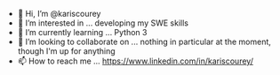 - 👋 Hi, I’m @kariscourey
- 👀 I’m interested in ... developing my SWE skills
- 🌱 I’m currently learning ... Python 3
- 💞️ I’m looking to collaborate on ... nothing in particular at the moment, though I'm up for anything
- 📫 How to reach me ... https://www.linkedin.com/in/kariscourey/

<!---
kariscourey/kariscourey is a ✨ special ✨ repository because its `README.md` (this file) appears on your GitHub profile.
You can click the Preview link to take a look at your changes.
--->
